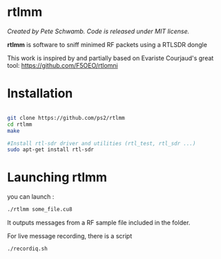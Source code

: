 # rtlmm

_Created by Pete Schwamb. Code is released under MIT license._

**rtlmm** is software to sniff minimed RF packets using a RTLSDR dongle

This work is inspired by and partially based on Evariste Courjaud's great tool: https://github.com/F5OEO/rtlomni

# Installation
```sh

git clone https://github.com/ps2/rtlmm
cd rtlmm
make

#Install rtl-sdr driver and utilities (rtl_test, rtl_sdr ...)
sudo apt-get install rtl-sdr

```

# Launching rtlmm
you can launch :
```sh
./rtlmm some_file.cu8
```
It outputs messages from a RF sample file included in the folder.

For live message recording, there is a script
```sh
./recordiq.sh
```
